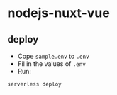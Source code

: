 # nodejs-nuxt-vue

## deploy
* Cope `sample.env` to `.env`
* Fil in the values of `.env`
* Run:
```bash
serverless deploy
```
